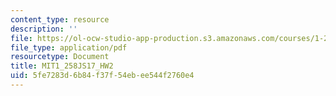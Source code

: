 ```yaml
---
content_type: resource
description: ''
file: https://ol-ocw-studio-app-production.s3.amazonaws.com/courses/1-258j-public-transportation-systems-spring-2017/5fe7283d6b84f37f54ebee544f2760e4_MIT1_258JS17_HW2.pdf
file_type: application/pdf
resourcetype: Document
title: MIT1_258JS17_HW2
uid: 5fe7283d-6b84-f37f-54eb-ee544f2760e4
---
```

